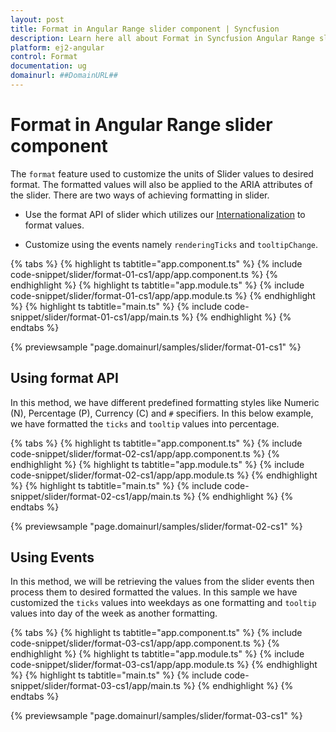 ```yaml
---
layout: post
title: Format in Angular Range slider component | Syncfusion
description: Learn here all about Format in Syncfusion Angular Range slider component of Syncfusion Essential JS 2 and more.
platform: ej2-angular
control: Format 
documentation: ug
domainurl: ##DomainURL##
---
```


# Format in Angular Range slider component

The `format` feature used to customize the units of Slider values to desired format. The formatted values will also be applied to the ARIA attributes of the slider. There are two ways of achieving formatting in slider.

* Use the format API of slider which utilizes our [Internationalization](../common/internationalization/) to format values.

* Customize using the events namely `renderingTicks` and `tooltipChange`.

{% tabs %}
{% highlight ts tabtitle="app.component.ts" %}
{% include code-snippet/slider/format-01-cs1/app/app.component.ts %}
{% endhighlight %}
{% highlight ts tabtitle="app.module.ts" %}
{% include code-snippet/slider/format-01-cs1/app/app.module.ts %}
{% endhighlight %}
{% highlight ts tabtitle="main.ts" %}
{% include code-snippet/slider/format-01-cs1/app/main.ts %}
{% endhighlight %}
{% endtabs %}
  
{% previewsample "page.domainurl/samples/slider/format-01-cs1" %}

## Using format API

In this method, we have different predefined formatting styles like Numeric (N), Percentage (P), Currency (C) and `#` specifiers. In this below example, we have formatted the `ticks` and `tooltip` values into percentage.

{% tabs %}
{% highlight ts tabtitle="app.component.ts" %}
{% include code-snippet/slider/format-02-cs1/app/app.component.ts %}
{% endhighlight %}
{% highlight ts tabtitle="app.module.ts" %}
{% include code-snippet/slider/format-02-cs1/app/app.module.ts %}
{% endhighlight %}
{% highlight ts tabtitle="main.ts" %}
{% include code-snippet/slider/format-02-cs1/app/main.ts %}
{% endhighlight %}
{% endtabs %}
  
{% previewsample "page.domainurl/samples/slider/format-02-cs1" %}

## Using Events

In this method, we will be retrieving the values from the slider events then process them to desired formatted the values.
In this sample we have customized the `ticks` values into weekdays as one formatting and `tooltip` values into day of the week as another formatting.

{% tabs %}
{% highlight ts tabtitle="app.component.ts" %}
{% include code-snippet/slider/format-03-cs1/app/app.component.ts %}
{% endhighlight %}
{% highlight ts tabtitle="app.module.ts" %}
{% include code-snippet/slider/format-03-cs1/app/app.module.ts %}
{% endhighlight %}
{% highlight ts tabtitle="main.ts" %}
{% include code-snippet/slider/format-03-cs1/app/main.ts %}
{% endhighlight %}
{% endtabs %}
  
{% previewsample "page.domainurl/samples/slider/format-03-cs1" %}
